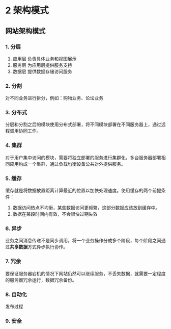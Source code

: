 # 2 架构模式

## 网站架构模式

### 1. 分层

1. 应用层
    负责具体业务和视图展示
2. 服务层
    为应用层提供服务支持
3. 数据层
    提供数据存储访问服务


### 2. 分割

对不同业务进行拆分，例如：购物业务、论坛业务

### 3. 分布式
分层和分割之后的模块使用分布式部署，将不同模块部署在不同服务器上，通过远程调用协同工作。

### 4. 集群
对于用户集中访问的模块，需要将独立部署的服务进行集群化，多台服务器部署相同应用构成一个集群，通过负载均衡设备公共对外提供服务。

### 5. 缓存
缓存就是将数据放置距离计算最近的位置以加快处理速度。使用缓存的两个前提条件：
1. 数据访问热点不均衡，某些数据访问更频繁，这部分数据应该放到缓存中。
2. 数据在某段时间内有效，不会很快过期失效

### 6. 异步

业务之间消息传递不是同步调用，将一个业务操作分成多个阶段，每个阶段之间通过**共享数据**方式异步执行协作。

### 7. 冗余
要保证服务器宕机的情况下网站仍然可以继续服务，不丢失数据，就需要一定程度的服务器冗余运行，数据冗余备份。

### 8. 自动化

发布过程





### 9. 安全

